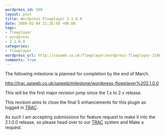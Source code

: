 ```yaml
--- 
wordpress_id: 509
layout: post
title: Wordpress Flowplayer 2.1.0.0
date: 2009-02-04 21:35:50 +00:00
tags: 
- flowplayer
- wordpress
- 2.1.0.0
categories: 
- flowplayer
wordpress_url: http://saiweb.co.uk/flowplayer/wordpress-flowplayer-2100
comments: true
---
```

The following milestone is planned for completion by the end of March.

<a href="http://trac.saiweb.co.uk/saiweb/milestone/wordpress-flowplayer%202.1.0.0">http://trac.saiweb.co.uk/saiweb/milestone/wordpress-flowplayer%202.1.0.0</a>

This will be the first major revision jump since the 1.x to 2.x release.

This revision aims to close the final 5 enhancements for this plugin as logged in <a href="http://trac.saiweb.co.uk/saiweb/">TRAC</a>.

As such I am accepting submissions for feature request to make it into the 2.1.0.0 release, so please head over to our <a href="http://trac.saiweb.co.uk/saiweb/">TRAC</a> system and Make a request.

